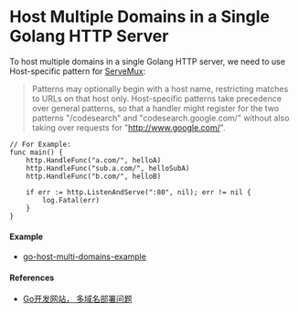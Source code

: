 # Host Multiple Domains in a Single Golang HTTP Server

To host multiple domains in a single Golang HTTP server, we need to use Host-specific pattern for [ServeMux](https://godoc.org/net/http#ServeMux):

>Patterns may optionally begin with a host name, restricting matches to URLs on that host only. Host-specific patterns take precedence over general patterns, so that a handler might register for the two patterns "/codesearch" and "codesearch.google.com/" without also taking over requests for "http://www.google.com/".

    // For Example:
    func main() {
        http.HandleFunc("a.com/", helloA)
        http.HandleFunc("sub.a.com/", helloSubA)
        http.HandleFunc("b.com/", helloB)

        if err := http.ListenAndServe(":80", nil); err != nil {
            log.Fatal(err)
        }
    }

#### Example
* [go-host-multi-domains-example](https://github.com/northbright/go-host-multi-domains-example)

#### References
* [Go开发网站， 多域名部署问题](https://segmentfault.com/q/1010000000146140)